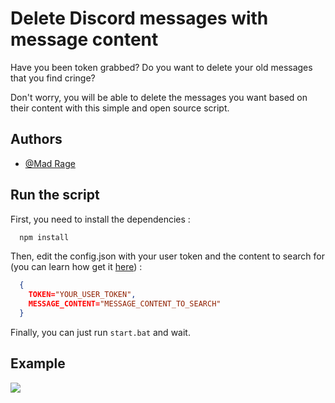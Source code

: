 # Delete Discord messages with message content

Have you been token grabbed? Do you want to delete your old messages that you find cringe?

Don't worry, you will be able to delete the messages you want based on their content with this simple and open source script.
## Authors

- [@Mad Rage](https://www.github.com/madrage)


## Run the script

First, you need to install the dependencies :

```bash
  npm install
```

Then, edit the config.json with your user token and the content to search for (you can learn how get it [here](https://gist.github.com/MarvNC/e601f3603df22f36ebd3102c501116c6)) :

```json
  {
    TOKEN="YOUR_USER_TOKEN",
    MESSAGE_CONTENT="MESSAGE_CONTENT_TO_SEARCH"
  }
```
Finally, you can just run `start.bat` and wait.

## Example

![](https://i.imgur.com/KkiOD7h.png)
